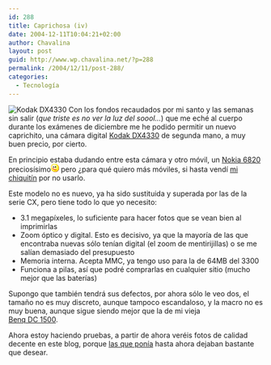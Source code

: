 ```yaml
---
id: 288
title: Caprichosa (iv)
date: 2004-12-11T10:04:21+02:00
author: Chavalina
layout: post
guid: http://www.wp.chavalina.net/?p=288
permalink: /2004/12/11/post-288/
categories:
  - Tecnología
---
```

<img class="imgizqda" src="http://www.chavalina.net/imagenes/fotos/dx4330.jpg" alt="Kodak DX4330" /> Con los fondos recaudados por mi santo y las semanas sin salir (_que triste es no ver la luz del soool…_) que me eché al cuerpo durante los exámenes de diciembre me he podido permitir un nuevo caprichito, una cámara digital <a href="http://quesabesde.com/camdig/productos/cam284g.asp" target="_blank">Kodak DX4330</a> de segunda mano, a muy buen precio, por cierto.

En principio estaba dudando entre esta cámara y otro móvil, un <a href="http://www.nokia.es/telefonos/modelos/nokia6820/index_id6820.jsp" target="_blank">Nokia 6820</a> precios&iacute;simo![emo](/imagenes/emoticonos/guino.gif) pero &iquest;para qué quiero más móviles, si hasta vend&iacute; <a href="http://www.chavalina.net/comentar.php?idpost=198" target="_blank">mi chiquit&iacute;n</a> por no usarlo.

Este modelo no es nuevo, ya ha sido sustituida y superada por las de la serie CX, pero tiene todo lo que yo necesito:

  * 3.1 megap&iacute;xeles, lo suficiente para hacer fotos que se vean bien al imprimirlas
  * Zoom óptico y digital. Esto es decisivo, ya que la mayor&iacute;a de las que encontraba nuevas sólo ten&iacute;an digital (el zoom de mentirijillas) o se me sal&iacute;an demasiado del presupuesto
  * Memoria interna. Acepta MMC, ya tengo uso para la de 64MB del 3300
  * Funciona a pilas, as&iacute; que podré comprarlas en cualquier sitio (mucho mejor que las bater&iacute;as)

Supongo que también tendrá sus defectos, por ahora sólo le veo dos, el tama&ntilde;o no es muy discreto, aunque tampoco escandaloso, y la macro no es muy buena, aunque sigue siendo mejor que la de mi vieja  
<a href="http://www.benq.com/_la/sp/cameras/camera_dc1500.html" target="_blank">Benq DC 1500</a>.

Ahora estoy haciendo pruebas, a partir de ahora veréis fotos de calidad decente en este blog, porque <a href="http://www.chavalina.net/comentar.php?idpost=29" target="_blank">las que pon&iacute;a</a> hasta ahora dejaban bastante que desear.